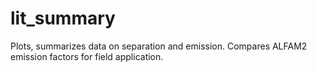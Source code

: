 # lit_summary
Plots, summarizes data on separation and emission.
Compares ALFAM2 emission factors for field application.

